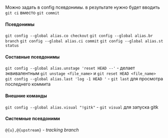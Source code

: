 Можно задать в config псевдонимы. в результате нужно будет вводить `git ci` вместо `git commit`

#### Псевдонимы

`git config --global alias.co checkout`
`git config --global alias.br branch`
`git config --global alias.ci commit`
`git config --global alias.st status`

#### Cоставные псевдонимы

`git config --global alias.unstage 'reset HEAD --'` - делает эквивалентным `git unstage <file_name>` и `git reset HEAD <file_name>`
`git config --global alias.last 'log -1 HEAD '` - `git last` для просмотра последнего коммита

#### Внешние команды

`git config --global alias.visual "!gitk"` - `git visual` для запуска gitk

#### Системные псевдоними

`@{u},@{upstream}` - _tracking branch_
